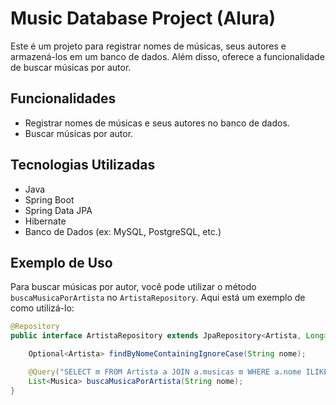 # Music Database Project (Alura)

Este é um projeto para registrar nomes de músicas, seus autores e armazená-los em um banco de dados. Além disso, oferece a funcionalidade de buscar músicas por autor.

## Funcionalidades

- Registrar nomes de músicas e seus autores no banco de dados.
- Buscar músicas por autor.

## Tecnologias Utilizadas

- Java
- Spring Boot
- Spring Data JPA
- Hibernate
- Banco de Dados (ex: MySQL, PostgreSQL, etc.)

## Exemplo de Uso

Para buscar músicas por autor, você pode utilizar o método `buscaMusicaPorArtista` no `ArtistaRepository`. Aqui está um exemplo de como utilizá-lo:

```java
@Repository
public interface ArtistaRepository extends JpaRepository<Artista, Long> {

    Optional<Artista> findByNomeContainingIgnoreCase(String nome);

    @Query("SELECT m FROM Artista a JOIN a.musicas m WHERE a.nome ILIKE %:nome% ")
    List<Musica> buscaMusicaPorArtista(String nome);
}
